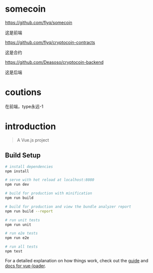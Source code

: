 # somecoin

  https://github.com/flyq/somecoin

  这是前端

  https://github.com/flyq/cryptocoin-contracts

  这是合约

  https://github.com/Deasoso/cryptocoin-backend

  这是后端
  
# coutions

  在前端，type永远-1

# introduction

> A Vue.js project

## Build Setup

``` bash
# install dependencies
npm install

# serve with hot reload at localhost:8080
npm run dev

# build for production with minification
npm run build

# build for production and view the bundle analyzer report
npm run build --report

# run unit tests
npm run unit

# run e2e tests
npm run e2e

# run all tests
npm test
```

For a detailed explanation on how things work, check out the [guide](http://vuejs-templates.github.io/webpack/) and [docs for vue-loader](http://vuejs.github.io/vue-loader).
